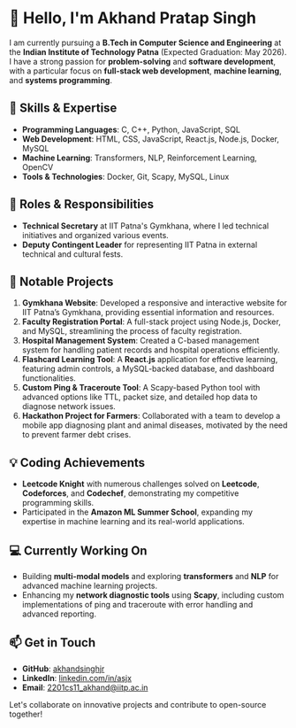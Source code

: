 # 👋 Hello, I'm Akhand Pratap Singh

I am currently pursuing a **B.Tech in Computer Science and Engineering** at the **Indian Institute of Technology Patna** (Expected Graduation: May 2026). I have a strong passion for **problem-solving** and **software development**, with a particular focus on **full-stack web development**, **machine learning**, and **systems programming**.

## 🌟 Skills & Expertise
- **Programming Languages**: C, C++, Python, JavaScript, SQL
- **Web Development**: HTML, CSS, JavaScript, React.js, Node.js, Docker, MySQL
- **Machine Learning**: Transformers, NLP, Reinforcement Learning, OpenCV
- **Tools & Technologies**: Docker, Git, Scapy, MySQL, Linux

## 💼 Roles & Responsibilities
- **Technical Secretary** at IIT Patna's Gymkhana, where I led technical initiatives and organized various events.
- **Deputy Contingent Leader** for representing IIT Patna in external technical and cultural fests.
  
## 🚀 Notable Projects
1. **Gymkhana Website**: Developed a responsive and interactive website for IIT Patna’s Gymkhana, providing essential information and resources.
2. **Faculty Registration Portal**: A full-stack project using Node.js, Docker, and MySQL, streamlining the process of faculty registration.
3. **Hospital Management System**: Created a C-based management system for handling patient records and hospital operations efficiently.
4. **Flashcard Learning Tool**: A **React.js** application for effective learning, featuring admin controls, a MySQL-backed database, and dashboard functionalities.
5. **Custom Ping & Traceroute Tool**: A Scapy-based Python tool with advanced options like TTL, packet size, and detailed hop data to diagnose network issues.
6. **Hackathon Project for Farmers**: Collaborated with a team to develop a mobile app diagnosing plant and animal diseases, motivated by the need to prevent farmer debt crises.

## 💡 Coding Achievements
- **Leetcode Knight** with numerous challenges solved on **Leetcode**, **Codeforces**, and **Codechef**, demonstrating my competitive programming skills.
- Participated in the **Amazon ML Summer School**, expanding my expertise in machine learning and its real-world applications.

## 💻 Currently Working On
- Building **multi-modal models** and exploring **transformers** and **NLP** for advanced machine learning projects.
- Enhancing my **network diagnostic tools** using **Scapy**, including custom implementations of ping and traceroute with error handling and advanced reporting.

## 📫 Get in Touch
- **GitHub**: [akhandsinghjr](https://github.com/akhandsinghjr)
- **LinkedIn**: [linkedin.com/in/asjx](https://linkedin.com/in/asjx)
- **Email**: 2201cs11_akhand@iitp.ac.in

Let's collaborate on innovative projects and contribute to open-source together!
